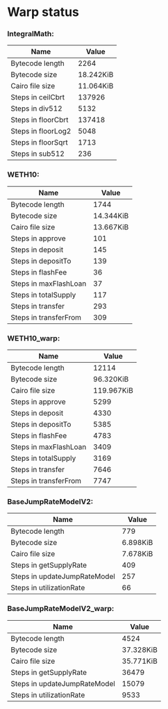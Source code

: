# Warp status
### IntegralMath:
| Name | Value |
| ----------- | ----------- |
| Bytecode length | 2264 |
| Bytecode size | 18.242KiB |
| Cairo file size | 11.064KiB |
| Steps in ceilCbrt | 137926 |
| Steps in div512 | 5132 |
| Steps in floorCbrt | 137418 |
| Steps in floorLog2 | 5048 |
| Steps in floorSqrt | 1713 |
| Steps in sub512 | 236 |
### WETH10:
| Name | Value |
| ----------- | ----------- |
| Bytecode length | 1744 |
| Bytecode size | 14.344KiB |
| Cairo file size | 13.667KiB |
| Steps in approve | 101 |
| Steps in deposit | 145 |
| Steps in depositTo | 139 |
| Steps in flashFee | 36 |
| Steps in maxFlashLoan | 37 |
| Steps in totalSupply | 117 |
| Steps in transfer | 293 |
| Steps in transferFrom | 309 |
### WETH10_warp:
| Name | Value |
| ----------- | ----------- |
| Bytecode length | 12114 |
| Bytecode size | 96.320KiB |
| Cairo file size | 119.967KiB |
| Steps in approve | 5299 |
| Steps in deposit | 4330 |
| Steps in depositTo | 5385 |
| Steps in flashFee | 4783 |
| Steps in maxFlashLoan | 3409 |
| Steps in totalSupply | 3169 |
| Steps in transfer | 7646 |
| Steps in transferFrom | 7747 |
### BaseJumpRateModelV2:
| Name | Value |
| ----------- | ----------- |
| Bytecode length | 779 |
| Bytecode size | 6.898KiB |
| Cairo file size | 7.678KiB |
| Steps in getSupplyRate | 409 |
| Steps in updateJumpRateModel | 257 |
| Steps in utilizationRate | 66 |
### BaseJumpRateModelV2_warp:
| Name | Value |
| ----------- | ----------- |
| Bytecode length | 4524 |
| Bytecode size | 37.328KiB |
| Cairo file size | 35.771KiB |
| Steps in getSupplyRate | 36479 |
| Steps in updateJumpRateModel | 15079 |
| Steps in utilizationRate | 9533 |
